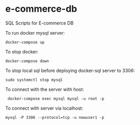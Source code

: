 # e-commerce-db
SQL Scripts for E-commerce DB

To run docker mysql server: 
```
docker-compose up
```

To stop docker:
```
docker-compose down
```
To stop local sql before deploying docker-sql server to 3306:
```
sudo systemctl stop mysql
```
To connect with the server with host:
```
 docker-compose exec mysql mysql -u root -p
```

To connect with server via localhost:
```
mysql -P 3306 --protocol=tcp -u newuser1 -p
```
